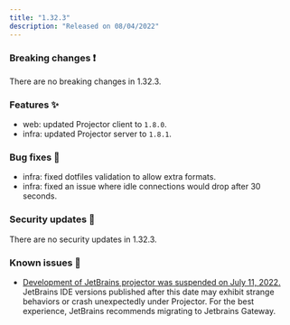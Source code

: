 ```yaml
---
title: "1.32.3"
description: "Released on 08/04/2022"
---
```


### Breaking changes ❗

There are no breaking changes in 1.32.3.

### Features ✨

- web: updated Projector client to `1.8.0`.
- infra: updated Projector server to `1.8.1`.

### Bug fixes 🐛

- infra: fixed dotfiles validation to allow extra formats.
- infra: fixed an issue where idle connections would drop after 30 seconds.

### Security updates 🔐

There are no security updates in 1.32.3.

### Known issues 🔧

- [Development of JetBrains projector was suspended on July 11, 2022.](https://lp.jetbrains.com/projector/)
  JetBrains IDE versions published after this date may exhibit strange behaviors
  or crash unexpectedly under Projector. For the best experience, JetBrains
  recommends migrating to Jetbrains Gateway.
